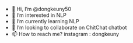 - 👋 Hi, I’m @dongkeuny50
- 👀 I’m interested in NLP
- 🌱 I’m currently learning NLP
- 💞️ I’m looking to collaborate on ChitChat chatbot
- 📫 How to reach me? instagram : dongkeuny

<!---
dongkeuny50/dongkeuny50 is a ✨ special ✨ repository because its `README.md` (this file) appears on your GitHub profile.
You can click the Preview link to take a look at your changes.
--->
